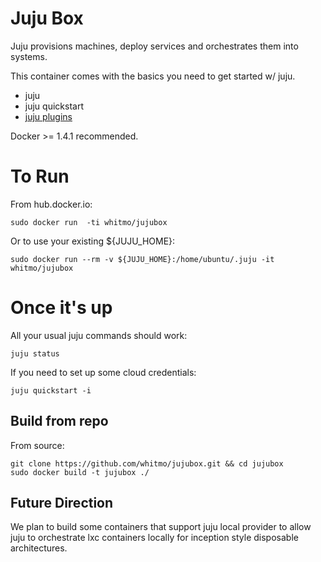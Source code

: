 # Juju Box

Juju provisions machines, deploy services and orchestrates them into
systems.

This container comes with the basics you need to get started w/ juju.

 - juju
 - juju quickstart
 - [juju plugins](https://github.com/juju/plugins)

Docker >= 1.4.1 recommended.


# To Run

From hub.docker.io:

    sudo docker run  -ti whitmo/jujubox

Or to use your existing ${JUJU_HOME}:

    sudo docker run --rm -v ${JUJU_HOME}:/home/ubuntu/.juju -it whitmo/jujubox


# Once it's up

All your usual juju commands should work:

    juju status


If you need to set up some cloud credentials:

    juju quickstart -i


## Build from repo

From source:

    git clone https://github.com/whitmo/jujubox.git && cd jujubox
    sudo docker build -t jujubox ./


## Future Direction

We plan to build some containers that support juju local provider to
allow juju to orchestrate lxc containers locally for inception style
disposable architectures.
